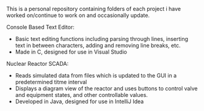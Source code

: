 This is a personal repository containing folders of each project i have worked on/continue to work on and occasionally update. 

Console Based Text Editor:
- Basic text editing functions including parsing through lines, inserting text in between characters, adding and removing line breaks, etc.
- Made in C, designed for use in Visual Studio

Nuclear Reactor SCADA:
- Reads simulated data from files which is updated to the GUI in a predetermined titme interval
- Displays a diagram view of the reactor and uses buttons to control valve and equipment states, and other controllable values.
- Developed in Java, designed for use in IntelliJ Idea
